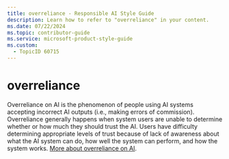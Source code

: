```yaml
---
title: overreliance - Responsible AI Style Guide
description: Learn how to refer to "overreliance" in your content.
ms.date: 07/22/2024
ms.topic: contributor-guide
ms.service: microsoft-product-style-guide
ms.custom:
  - TopicID 60715
---
```



# overreliance

Overreliance on AI is the phenomenon of people using AI systems accepting incorrect AI outputs (i.e., making errors of commission). Overreliance generally happens when system users are unable to determine whether or how much they should trust the AI. Users have difficulty determining appropriate levels of trust because of lack of awareness about what the AI system can do, how well the system can perform, and how the system works. [More about overreliance on AI](https://www.microsoft.com/research/uploads/prod/2022/06/Aether-Overreliance-on-AI-Review-Final-6.21.22.pdf).